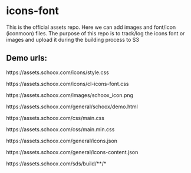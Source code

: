# icons-font

This is the official assets repo. Here we can add images and font/icon (iconmoon) files. The purpose of this repo is to track/log the icons font or images and upload it during the building process to S3

Demo urls: 
-------------

<p>https://assets.schoox.com/icons/style.css</p>
<p>https://assets.schoox.com/icons/cl-icons-font.css</p>
<p>https://assets.schoox.com/images/schoox_icon.png</p>
<p>https://assets.schoox.com/general/schoox/demo.html</p>
<p>https://assets.schoox.com/css/main.css</p>
<p>https://assets.schoox.com/css/main.min.css</p>
<p>https://assets.schoox.com/general/icons.json</p>
<p>https://assets.schoox.com/general/icons-content.json</p>
<p>https://assets.schoox.com/sds/build/**/*</p>
